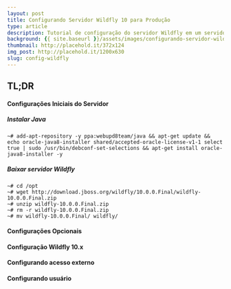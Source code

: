```yaml
---
layout: post
title: Configurando Servidor Wildfly 10 para Produção
type: article
description: Tutorial de configuração do servidor Wildfly em um servidor de produção. Neste tutorial você irá aprender as configurações básicas do Wildfly e como fazer o deploy de sua aplicação Java.
background: {{ site.baseurl }}/assets/images/configurando-servidor-wildfly-para-producao.png
thumbnail: http://placehold.it/372x124
img_post: http://placehold.it/1200x630
slug: config-wildfly
---
```


## TL;DR

#### Configurações Iniciais do Servidor

##### Instalar Java

```
~# add-apt-repository -y ppa:webupd8team/java && apt-get update && echo oracle-java8-installer shared/accepted-oracle-license-v1-1 select true | sudo /usr/bin/debconf-set-selections && apt-get install oracle-java8-installer -y
```

##### Baixar servidor Wildfly

```
~# cd /opt
~# wget http://download.jboss.org/wildfly/10.0.0.Final/wildfly-10.0.0.Final.zip
~# unzip wildfly-10.0.0.Final.zip
~# rm -r wildfly-10.0.0.Final.zip
~# mv wildfly-10.0.0.Final/ wildfly/
```

#### Configurações Opcionais

#### Configuração Wildfly 10.x

#### Configurando acesso externo

#### Configurando usuário
